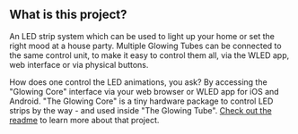 <!-- ![The Glowing Tube](readme/header.jpg) -->

## What is this project?

An LED strip system which can be used to light up your home or set the right mood at a house party. Multiple Glowing Tubes can be connected to the same control unit, to make it easy to control them all, via the WLED app, web interface or via physical buttons.

How does one control the LED animations, you ask? By accessing the "Glowing Core" interface via your web browser or WLED app for iOS and Android. "The Glowing Core" is a tiny hardware package to control LED strips by the way - and used inside "The Glowing Tube". [Check out the readme](https://github.com/glowingkitty/TheGlowingCore) to learn more about that project.